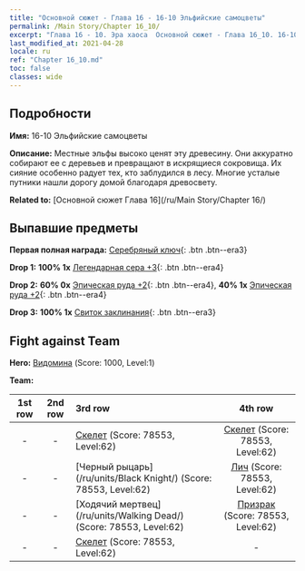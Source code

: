 ```yaml
---
title: "Основной сюжет - Глава 16 - 16-10 Эльфийские самоцветы"
permalink: /Main Story/Chapter 16_10/
excerpt: "Глава 16 - 10. Эра хаоса  Основной сюжет - Глава 16_10. 16-10 Эльфийские самоцветы"
last_modified_at: 2021-04-28
locale: ru
ref: "Chapter 16_10.md"
toc: false
classes: wide
---
```


## Подробности

 **Имя:** 16-10 Эльфийские самоцветы

 **Описание:** Местные эльфы высоко ценят эту древесину. Они аккуратно собирают ее с деревьев и превращают в искрящиеся сокровища. Их сияние особенно радует тех, кто заблудился в лесу. Многие усталые путники нашли дорогу домой благодаря древосвету.

 **Related to:** [Основной сюжет Глава 16](/ru/Main Story/Chapter 16/)

## Выпавшие предметы

 **Первая полная награда:** [Серебряный ключ](/ItemsRU/con_693/){: .btn .btn--era3}

 **Drop 1:** **100% 1x** [Легендарная сера +3](/ItemsRU/mat_57/){: .btn .btn--era4}

 **Drop 2:** **60% 0x** [Эпическая руда +2](/ItemsRU/mat_47/){: .btn .btn--era4}, **40% 1x** [Эпическая руда +2](/ItemsRU/mat_47/){: .btn .btn--era4}

 **Drop 3:** **100% 1x** [Свиток заклинания](/ItemsRU/con_694/){: .btn .btn--era3}


## Fight against Team
 **Hero:** [Видомина](/ru/heroes/Vidomina/) (Score: 1000, Level:1)

 **Team:**


  | 1st row | 2nd row | 3rd row | 4th row |
  |:----:|:----:|:----|:----:|
  | - | - | [Скелет](/ru/units/Skeleton/) (Score: 78553, Level:62)  | [Скелет](/ru/units/Skeleton/) (Score: 78553, Level:62)  |
  | - | - | [Черный рыцарь](/ru/units/Black Knight/) (Score: 78553, Level:62)  | [Лич](/ru/units/Lich/) (Score: 78553, Level:62)  |
  | - | - | [Ходячий мертвец](/ru/units/Walking Dead/) (Score: 78553, Level:62)  | [Призрак](/ru/units/Wight/) (Score: 78553, Level:62)  |
  | - | - | [Скелет](/ru/units/Skeleton/) (Score: 78553, Level:62)  | - |


